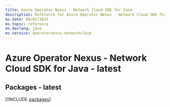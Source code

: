 ```yaml
---
title: Azure Operator Nexus - Network Cloud SDK for Java
description: Reference for Azure Operator Nexus - Network Cloud SDK for Java
ms.date: 09/02/2025
ms.topic: reference
ms.devlang: java
ms.service: operatornexus-networkcloud
---
```

# Azure Operator Nexus - Network Cloud SDK for Java - latest
## Packages - latest
[!INCLUDE [packages](operator-nexus---network-cloud-index.md)]